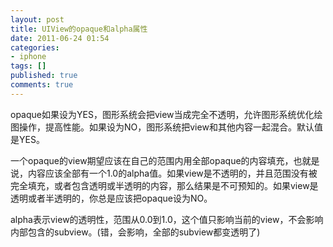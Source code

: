 ```yaml
---
layout: post
title: UIView的opaque和alpha属性
date: 2011-06-24 01:54
categories:
- iphone
tags: []
published: true
comments: true
---
```

opaque如果设为YES，图形系统会把view当成完全不透明，允许图形系统优化绘图操作，提高性能。如果设为NO，图形系统把view和其他内容一起混合。默认值是YES。

一个opaque的view期望应该在自己的范围内用全部opaque的内容填充，也就是说，内容应该全部有一个1.0的alpha值。如果view是不透明的，并且范围没有被完全填充，或者包含透明或半透明的内容，那么结果是不可预知的。如果view是透明或者半透明的，你总是应该把opaque设为NO。

alpha表示view的透明性，范围从0.0到1.0，这个值只影响当前的view，不会影响内部包含的subview。(错，会影响，全部的subview都变透明了)

